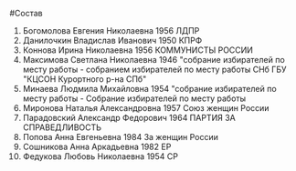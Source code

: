 #Состав
1. Богомолова Евгения Николаевна 1956 ЛДПР
2. Данилочкин Владислав Иванович 1950 КПРФ
3. Коннова Ирина Николаевна 1956 КОММУНИСТЫ РОССИИ
4. Максимова Светлана Николаевна 1946 \"собрание избирателей по месту работы - собранием избирателей по месту работы СНб ГБУ \"КЦСОН Курортного р-на СПб\"
5. Минаева Людмила Михайловна 1954 \"собрание избирателей по месту работы - Собрание избирателей по месту работы
6. Миронова Наталья Александровна 1957 Союз женщин России
7. Парадовский Александр Федорович 1964 ПАРТИЯ ЗА СПРАВЕДЛИВОСТЬ
8. Попова Анна Евгеньевна 1984 За женщин России
9. Сошникова Анна Аркадьевна 1982 ЕР
10. Федукова Любовь Николаевна 1954 СР
